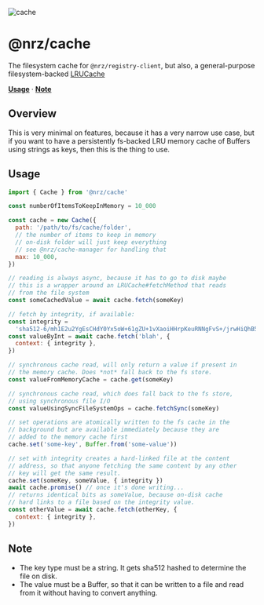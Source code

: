 ![cache](https://github.com/user-attachments/assets/beb8e72b-9af4-42ff-a39c-11c937bffdb6)

# @nrz/cache

The filesystem cache for `@nrz/registry-client`, but also, a general-purpose filesystem-backed [LRUCache](http://npm.im/lru-cache)

**[Usage](#usage)**
·
**[Note](#note)**

## Overview

This is very minimal on features, because it has a very narrow use case, but if you want to have a persistently fs-backed LRU
memory cache of Buffers using strings as keys, then this is the
thing to use.

## Usage

```js
import { Cache } from '@nrz/cache'

const numberOfItemsToKeepInMemory = 10_000

const cache = new Cache({
  path: '/path/to/fs/cache/folder',
  // the number of items to keep in memory
  // on-disk folder will just keep everything
  // see @nrz/cache-manager for handling that
  max: 10_000,
})

// reading is always async, because it has to go to disk maybe
// this is a wrapper around an LRUCache#fetchMethod that reads
// from the file system
const someCachedValue = await cache.fetch(someKey)

// fetch by integrity, if available:
const integrity =
  'sha512-6/mh1E2u2YgEsCHdY0Yx5oW+61gZU+1vXaoiHHrpKeuRNNgFvS+/jrwHiQhB5apAf5oB7UB7E19ol2R2LKH8hQ=='
const valueByInt = await cache.fetch('blah', {
  context: { integrity },
})

// synchronous cache read, will only return a value if present in
// the memory cache. Does *not* fall back to the fs store.
const valueFromMemoryCache = cache.get(someKey)

// synchronous cache read, which does fall back to the fs store,
// using synchronous file I/O
const valueUsingSyncFileSystemOps = cache.fetchSync(someKey)

// set operations are atomically written to the fs cache in the
// background but are available immediately because they are
// added to the memory cache first
cache.set('some-key', Buffer.from('some-value'))

// set with integrity creates a hard-linked file at the content
// address, so that anyone fetching the same content by any other
// key will get the same result.
cache.set(someKey, someValue, { integrity })
await cache.promise() // once it's done writing...
// returns identical bits as someValue, because on-disk cache
// hard links to a file based on the integrity value.
const otherValue = await cache.fetch(otherKey, {
  context: { integrity },
})
```

## Note

- The key type must be a string. It gets sha512 hashed to determine the file on disk.
- The value must be a Buffer, so that it can be written to a file and read from it without having to convert anything.
